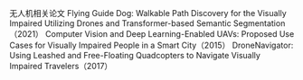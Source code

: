 无人机相关论文
Flying Guide Dog: Walkable Path Discovery for the Visually Impaired Utilizing Drones and Transformer-based Semantic Segmentation（2021）
Computer Vision and Deep Learning-Enabled UAVs: Proposed Use Cases for Visually Impaired People in a Smart City（2015）
DroneNavigator: Using Leashed and Free-Floating Quadcopters to Navigate Visually Impaired Travelers（2017）

